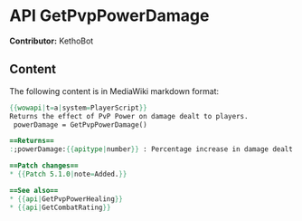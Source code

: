 # API GetPvpPowerDamage

**Contributor:** KethoBot

## Content

The following content is in MediaWiki markdown format:

```mediawiki
{{wowapi|t=a|system=PlayerScript}}
Returns the effect of PvP Power on damage dealt to players.
 powerDamage = GetPvpPowerDamage()

==Returns==
:;powerDamage:{{apitype|number}} : Percentage increase in damage dealt to players in their pets due to PvP Power, e.g. 4.2 for 4.2%.

==Patch changes==
* {{Patch 5.1.0|note=Added.}}

==See also==
* {{api|GetPvpPowerHealing}}
* {{api|GetCombatRating}}
```